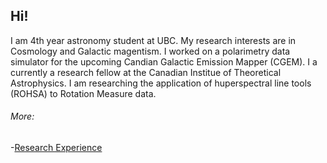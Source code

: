 ## Hi!

I am 4th year astronomy student at UBC. My research interests are in Cosmology and Galactic magentism. I worked on a polarimetry data simulator for the upcoming Candian Galactic Emission Mapper (CGEM). I a currently a research fellow at the Canadian Institue of Theoretical Astrophysics. I am researching the application of huperspectral line tools (ROHSA) to Rotation Measure data.  

###### More:

-[Research Experience](./research.html)

